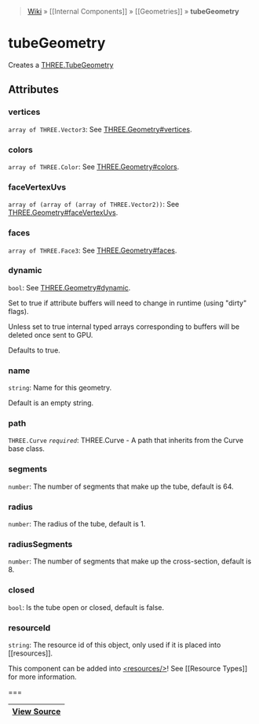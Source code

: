 > [Wiki](Home) » [[Internal Components]] » [[Geometries]] » **tubeGeometry**

# tubeGeometry

Creates a [THREE.TubeGeometry](http://threejs.org/docs/#Reference/Extras.Geometries/TubeGeometry)

## Attributes
### vertices
``` array of THREE.Vector3 ```: See [THREE.Geometry#vertices](http://threejs.org/docs/#Reference/Core/Geometry.vertices).

### colors
``` array of THREE.Color ```: See [THREE.Geometry#colors](http://threejs.org/docs/#Reference/Core/Geometry.colors).

### faceVertexUvs
``` array of (array of (array of THREE.Vector2)) ```: See [THREE.Geometry#faceVertexUvs](http://threejs.org/docs/#Reference/Core/Geometry.faceVertexUvs).

### faces
``` array of THREE.Face3 ```: See [THREE.Geometry#faces](http://threejs.org/docs/#Reference/Core/Geometry.faces).

### dynamic
``` bool ```: See [THREE.Geometry#dynamic](http://threejs.org/docs/#Reference/Core/Geometry.dynamic).

Set to true if attribute buffers will need to change in runtime (using "dirty" flags).

Unless set to true internal typed arrays corresponding to buffers will be deleted once sent to GPU.

Defaults to true.

### name
``` string ```: Name for this geometry.

Default is an empty string.

### path
``` THREE.Curve ``` *``` required ```*: THREE.Curve - A path that inherits from the Curve base class.

### segments
``` number ```: The number of segments that make up the tube, default is 64.

### radius
``` number ```: The radius of the tube, default is 1.

### radiusSegments
``` number ```: The number of segments that make up the cross-section, default is 8.

### closed
``` bool ```: Is the tube open or closed, default is false.

### resourceId
``` string ```: The resource id of this object, only used if it is placed into [[resources]].

This component can be added into [&lt;resources/&gt;](resources)! See [[Resource Types]] for more information.

===

|**[View Source](../blob/master/src/lib/descriptors/Geometry/TubeGeometryDescriptor.js)**|
 ---|
